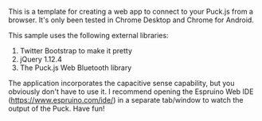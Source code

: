 This is a template for creating a web app to connect to your Puck.js from a browser. It's only been tested in Chrome Desktop and Chrome for Android.

This sample uses the following external libraries:

1. Twitter Bootstrap to make it pretty
2. jQuery 1.12.4
3. The Puck.js Web Bluetooth library

The application incorporates the capacitive sense capability, but you obviously don't have to use it.  I recommend opening the Espruino Web IDE (https://www.espruino.com/ide/) in a separate tab/window to watch the output of the Puck.   Have fun!